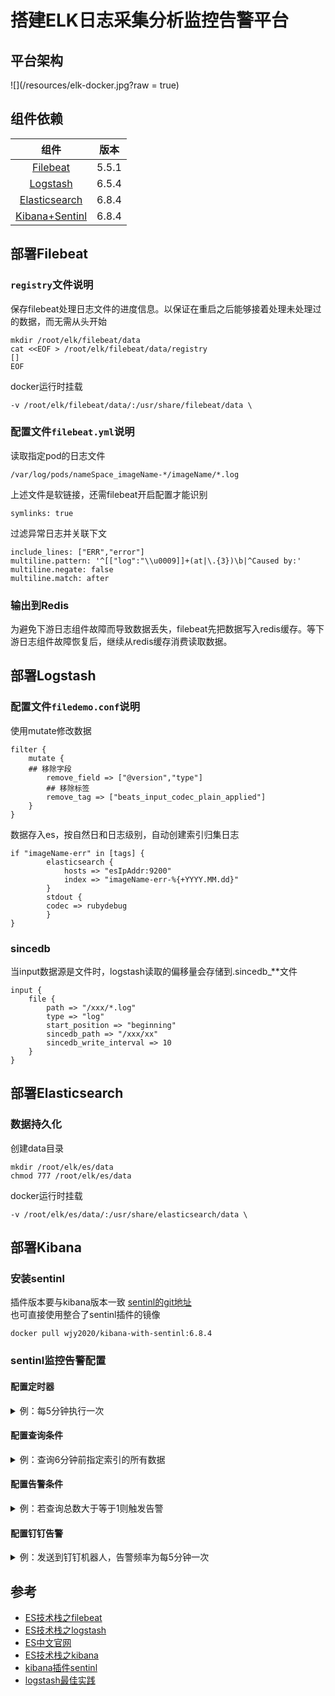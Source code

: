 # 搭建ELK日志采集分析监控告警平台
## 平台架构
![](/resources/elk-docker.jpg?raw = true)

## 组件依赖

|组件                              |版本                                |
|:------------------------------------:|------------------------------------|
|[Filebeat](#部署Filebeat)                               |5.5.1|
|[Logstash](#部署Logstash)                              |6.5.4|
|[Elasticsearch](#部署Elasticsearch)                              |6.8.4|
|[Kibana+Sentinl](#部署Kibana)                              |6.8.4|


## 部署Filebeat

### `registry`文件说明
保存filebeat处理日志文件的进度信息。以保证在重启之后能够接着处理未处理过的数据，而无需从头开始   
``` 
mkdir /root/elk/filebeat/data   
cat <<EOF > /root/elk/filebeat/data/registry   
[]   
EOF   
```
docker运行时挂载
```
-v /root/elk/filebeat/data/:/usr/share/filebeat/data \
```


### 配置文件`filebeat.yml`说明
读取指定pod的日志文件
```
/var/log/pods/nameSpace_imageName-*/imageName/*.log 
```

上述文件是软链接，还需filebeat开启配置才能识别
```
symlinks: true 
```

过滤异常日志并关联下文
```
include_lines: ["ERR","error"]
multiline.pattern: '^[["log":"\\u0009]]+(at|\.{3})\b|^Caused by:'
multiline.negate: false
multiline.match: after
```

### 输出到Redis
为避免下游日志组件故障而导致数据丢失，filebeat先把数据写入redis缓存。等下游日志组件故障恢复后，继续从redis缓存消费读取数据。

## 部署Logstash

### 配置文件`filedemo.conf`说明
使用mutate修改数据
```
filter {
    mutate {
	## 移除字段
        remove_field => ["@version","type"]
        ## 移除标签
        remove_tag => ["beats_input_codec_plain_applied"]
    }
}
```
数据存入es，按自然日和日志级别，自动创建索引归集日志
```
if "imageName-err" in [tags] {
        elasticsearch {
        	hosts => "esIpAddr:9200"
          	index => "imageName-err-%{+YYYY.MM.dd}"
        }
        stdout {
		codec => rubydebug
        }
}
```

### sincedb
当input数据源是文件时，logstash读取的偏移量会存储到.sincedb_**文件
```
input {
    file {
        path => "/xxx/*.log"
        type => "log"
        start_position => "beginning"
        sincedb_path => "/xxx/xx"        
        sincedb_write_interval => 10
    }
}
```

## 部署Elasticsearch

### 数据持久化
创建data目录
```
mkdir /root/elk/es/data
chmod 777 /root/elk/es/data
```
docker运行时挂载
```
-v /root/elk/es/data/:/usr/share/elasticsearch/data \
```

## 部署Kibana
### 安装sentinl
插件版本要与kibana版本一致 [sentinl的git地址](https://github.com/lmangani/sentinl)   
也可直接使用整合了sentinl插件的镜像
```
docker pull wjy2020/kibana-with-sentinl:6.8.4
```

### sentinl监控告警配置
#### 配置定时器
<details>
<summary>例：每5分钟执行一次</summary>
<pre><code>"trigger": {
    "schedule": {
      "later": "every 5 minutes"
    }
  },
</code></pre>
</details>

#### 配置查询条件
<details>
<summary>例：查询6分钟前指定索引的所有数据</summary>
<pre><code>"input": {
    "search": {
      "request": {
        "index": [
          "imageName-err*"
        ],
        "body": {
          "query": {
            "bool": {
              "filter": {
                "range": {
                  "@timestamp": {
                    "from": "now-6m"
                  }
                }
              }
            }
          }
        }
      }
    }
  },
</code></pre>
</details>

#### 配置告警条件
<details>
<summary>例：若查询总数大于等于1则触发告警</summary>
<pre><code>"condition": {
    "script": {
      "script": "payload.hits.total >= 1"
    }
  },
</code></pre>
</details>

#### 配置钉钉告警
<details>
<summary>例：发送到钉钉机器人，告警频率为每5分钟一次</summary>
<pre><code>"actions": {
    "Webhook_b32fa3de-0028-40b2-9880-a31a6c6bf188": {
      "name": "dingding-Webhook",
      "throttle_period": "5",
      "webhook": {
        "priority": "low",
        "stateless": false,
        "method": "POST",
        "host": "oapi.dingtalk.com",
        "port": "443",
        "path": "/robot/send?access_token=qwer",
        "body": "{\n    \"msgtype\":\"text\",\n    \"text\":{\n        \"content\":\"XX环境\n{{watcher.title}}有{{payload.hits.total}}条异常日志        \"\n    }\n}",
        "params": {
          "watcher": "{{watcher.title}}",
          "payload_count": "{{payload.hits.total}}"
        },
        "headers": {
          "Content-Type": "application/json"
        },
        "auth": "",
        "message": "",
        "use_https": true
      }
    }
  },
</code></pre>
</details>

## 参考
+ [ES技术栈之filebeat](https://www.elastic.co/cn/beats/filebeat) 
+ [ES技术栈之logstash](https://www.elastic.co/cn/logstash) 
+ [ES中文官网](https://www.elastic.co/cn/elasticsearch/) 
+ [ES技术栈之kibana](https://www.elastic.co/cn/kibana)  
+ [kibana插件sentinl](https://github.com/lmangani/sentinl) 
+ [logstash最佳实践](https://doc.yonyoucloud.com/doc/logstash-best-practice-cn/index.html)


